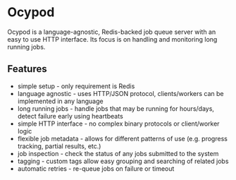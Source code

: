 # Ocypod

Ocypod is a language-agnostic, Redis-backed job queue server with
an easy to use HTTP interface. Its focus is on handling and monitoring
long running jobs.

## Features

* simple setup - only requirement is Redis
* language agnostic - uses HTTP/JSON protocol, clients/workers can be
  implemented in any language
* long running jobs - handle jobs that may be running for hours/days,
  detect failure early using heartbeats
* simple HTTP interface - no complex binary protocols or client/worker logic
* flexible job metadata - allows for different patterns of use (e.g. progress
  tracking, partial results, etc.)
* job inspection - check the status of any jobs submitted to the system
* tagging - custom tags allow easy grouping and searching of related jobs
* automatic retries - re-queue jobs on failure or timeout
